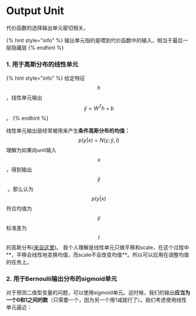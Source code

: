 # Output Unit

代价函数的选择输出单元密切相关。

{% hint style="info" %}
输出单元指的是喂到代价函数中的输入，相当于最后一层隐藏层
{% endhint %}

### 1. 用于高斯分布的线性单元

{% hint style="info" %}
给定特征$$h$$，线性单元输出$$\hat y = W^{T}h + b$$。
{% endhint %}

线性单元输出层经常被用来产生**条件高斯分布的均值：**$$p(y|x)=\mathit{N}(y; \hat y, I)$$理解为如果向unit输入$$x$$，得到输出$$\hat y ​$$ ​​ 。那么认为$$p(y|x)$$符合均值为$$\hat y$$标准差为$$I$$的高斯分布\([来自这里](https://windmissing.github.io/Bible-DeepLearning/Chapter6/2Gradient/2OutputUnit/1Linear.html)\)。 我个人理解是线性单元只做平移和scale，在这个过程中**，平移会线性地变换均值，而scale不会改变均值**。所以可以应用在调整均值的任务上。



### 2. 用于Bernoulli输出分布的sigmoid单元

 对于预测二值型变量的问题，可以使用sigmoid单元。这时候，我们的输出**应当为一个0和1之间的数**（只需要一个，因为另一个用1减就行了）。我们考虑使用线性单元逼近：





